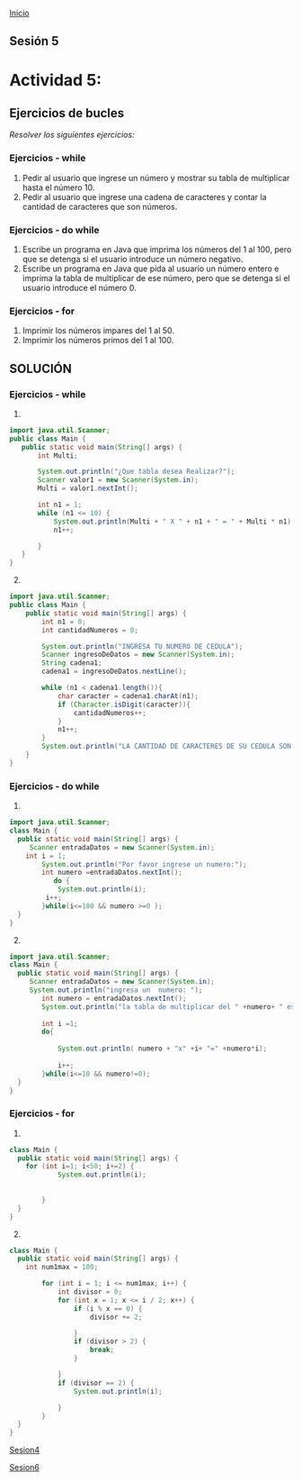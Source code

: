 <!-- No borrar o modificar -->
[Inicio](./index.md)

## Sesión 5 


# Actividad 5: 
## Ejercicios de bucles
_Resolver los siguientes ejercicios:_

### Ejercicios - while
1. Pedir al usuario que ingrese un número y mostrar su tabla de multiplicar hasta el número 10.
2. Pedir al usuario que ingrese una cadena de caracteres y contar la cantidad de caracteres que son números.
### Ejercicios - do while
1. Escribe un programa en Java que imprima los números del 1 al 100, pero que se detenga si el usuario introduce un número negativo.
2. Escribe un programa en Java que pida al usuario un número entero e imprima la tabla de multiplicar de ese número, pero que se detenga si el usuario introduce el número 0.
### Ejercicios - for
1. Imprimir los números impares del 1 al 50.
2. Imprimir los números primos del 1 al 100.

## SOLUCIÓN

### Ejercicios - while

1.
 ```java
import java.util.Scanner;
public class Main {
    public static void main(String[] args) {
        int Multi;

        System.out.println("¿Que tabla desea Realizar?");
        Scanner valor1 = new Scanner(System.in);
        Multi = valor1.nextInt();

        int n1 = 1;
        while (n1 <= 10) {
            System.out.println(Multi + " X " + n1 + " = " + Multi * n1);
            n1++;

        }
    }
}
```
2. 
```java
import java.util.Scanner;
public class Main {
    public static void main(String[] args) {
        int n1 = 0;
        int cantidadNumeros = 0;

        System.out.println("INGRESA TU NUMERO DE CEDULA");
        Scanner ingresoDeDatos = new Scanner(System.in);
        String cadena1;
        cadena1 = ingresoDeDatos.nextLine();

        while (n1 < cadena1.length()){
            char caracter = cadena1.charAt(n1);
            if (Character.isDigit(caracter)){
                cantidadNumeros++;
            }
            n1++;
        }
        System.out.println("LA CANTIDAD DE CARACTERES DE SU CEDULA SON :"+cantidadNumeros);
    }
}
```
### Ejercicios - do while

1. 
```java
import java.util.Scanner;
class Main {
  public static void main(String[] args) {
     Scanner entradaDatos = new Scanner(System.in);
    int i = 1;     
        System.out.println("Por favor ingrese un numero:");
        int numero =entradaDatos.nextInt();
           do {
            System.out.println(i);
         i++;         
        }while(i<=100 && numero >=0 ); 
  }
}
```
2. 
```java
import java.util.Scanner;
class Main {
  public static void main(String[] args) {
     Scanner entradaDatos = new Scanner(System.in);
     System.out.println("ingresa un  numero: ");
        int numero = entradaDatos.nextInt();
        System.out.println("la tabla de multiplicar del " +numero+ " es: ");
        
        int i =1;
        do{
            
            System.out.println( numero + "x" +i+ "=" +numero*i);
            
            i++;  
        }while(i<=10 && numero!=0);
  }
}
```
### Ejercicios - for

1. 

```java
class Main {
  public static void main(String[] args) {
    for (int i=1; i<50; i+=2) {
            System.out.println(i);
            
            
        }
  }
}
```
2. 
```java
class Main {
  public static void main(String[] args) {
    int num1max = 100;

        for (int i = 1; i <= num1max; i++) {
            int divisor = 0;
            for (int x = 1; x <= i / 2; x++) {
                if (i % x == 0) {
                    divisor += 2;

                }
                if (divisor > 2) {
                    break;
                }

            }
            if (divisor == 2) {
                System.out.println(i);

            }
        }
  }
}
```
[Sesion4](https://xeduark.github.io/Evidencias_logica_de_programacion/sesion4.html)

[Sesion6](https://xeduark.github.io/Evidencias_logica_de_programacion/sesion6.html)






